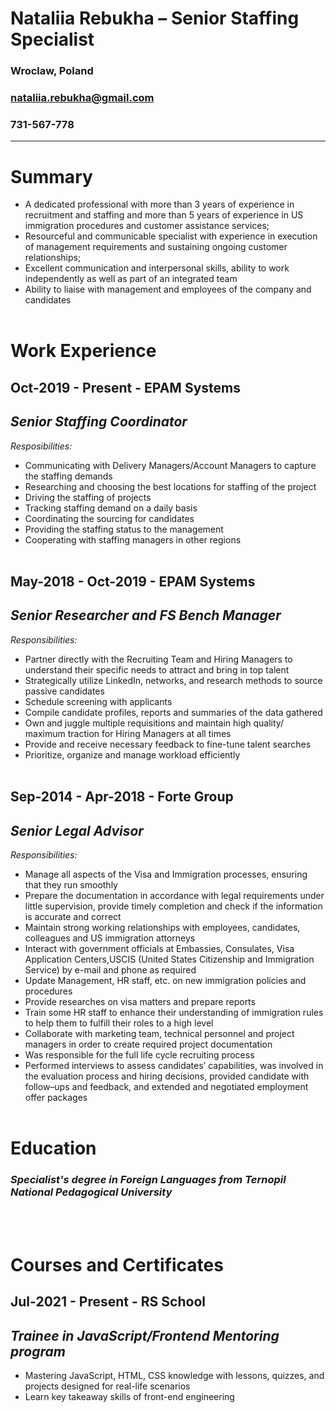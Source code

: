 # **Nataliia Rebukha – Senior Staffing Specialist**
### Wroclaw, Poland
### nataliia.rebukha@gmail.com
### 731-567-778
---

# **Summary**
* A dedicated professional with more than 3 years of experience in recruitment and staffing and more than 5 years of experience in US immigration procedures and customer assistance services;
* Resourceful and communicable specialist with experience in execution of
management requirements and sustaining ongoing customer relationships;
* Excellent communication and interpersonal skills, ability to work independently as well as part of an integrated team
* Ability to liaise with management and employees of the company and candidates
<br/><br/> 


# **Work Experience**

## **Oct-2019 - Present - EPAM Systems**

## ***Senior Staffing Coordinator***

*Resposibilities:*

* Communicating with Delivery Managers/Account Managers to capture the staffing demands
* Researching and choosing the best locations for staffing of the project
* Driving the staffing of projects
* Tracking staffing demand on a daily basis
* Coordinating the sourcing for candidates
* Providing the staffing status to the management
* Cooperating with staffing managers in other regions
<br/><br/> 
 
## **May-2018 - Oct-2019 - EPAM Systems**

## ***Senior Researcher and FS Bench Manager***

*Responsibilities:*
* Partner directly with the Recruiting Team and Hiring Managers to understand their specific needs to attract and bring in top talent
* Strategically utilize LinkedIn, networks, and research methods to source passive candidates
* Schedule screening with applicants
* Compile candidate profiles, reports and summaries of the data gathered
* Own and juggle multiple requisitions and maintain high quality/ maximum traction for Hiring Managers at all times
* Provide and receive necessary feedback to fine-tune talent searches
* Prioritize, organize and manage workload efficiently
<br/><br/> 
 
## **Sep-2014 - Apr-2018 - Forte Group**

## ***Senior Legal Advisor***

*Responsibilities:*
* Manage all aspects of the Visa and Immigration processes, ensuring that they run smoothly
* Prepare the documentation in accordance with legal requirements under little supervision, provide timely completion and check if the information is accurate and correct
* Maintain strong working relationships with employees, candidates, colleagues and US immigration attorneys
* Interact with government officials at Embassies, Consulates, Visa Application Centers,USCIS (United States Citizenship and Immigration Service) by e-mail and phone as required
* Update Management, HR staff, etc. on new immigration policies and procedures
* Provide researches on visa matters and prepare reports
* Train some HR staff to enhance their understanding of immigration rules to help them to fulfill their roles to a high level
* Collaborate with marketing team, technical personnel and project managers in order to create required project documentation
* Was responsible for the full life cycle recruiting process
* Performed interviews to assess candidates’ capabilities, was involved in the evaluation process and hiring decisions, provided candidate with follow–ups and feedback, and extended and negotiated employment offer packages
<br/><br/> 


# **Education**
### *__Specialist's degree__ in Foreign Languages from Ternopil National Pedagogical University*

<br/><br/>


# **Courses and Certificates**

## **Jul-2021 - Present - RS School**

## ***Trainee in JavaScript/Frontend Mentoring program***
* Mastering JavaScript, HTML, CSS knowledge with lessons, quizzes, and projects designed for real-life scenarios
* Learn key takeaway skills of front-end engineering